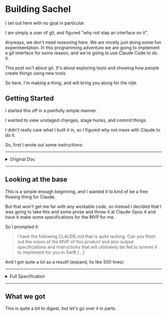 # Building Sachel
I set out here with no goal in particular.

I am simply a user of git, and figured "why not slap an interface on it".

Anyways, we don't need reasoning here.
We are mostly just doing some fun experimentation.
In this programming adventure we are going to implement a git interface for some reason, and we're going to use Claude Code to do it.

This post isn't about git.
It's about exploring tools and showing how people create things using new tools.

So here, I'm making a thing, and will bring you along for the ride.

## Getting Started
I started this off in a painfully simple manner.

I wanted to view unstaged changes, stage hunks, and commit things.

I didn't really care what I built it in, so I figured why not mess with Claude to do it.

So, first I wrote out some instructions:

---

<details>
<summary>Original Doc</summary>
# Sachel Git

A simple tool to do git things.

Starting with interactive hunk staging.

I want to fundamentally make a GOOD git GUI that anyone can use that is keyboard driven.

To start, we will use space as the leader key before an action.

for example

space -> g -> s

should open a git status view

I will provide a UI screenshot

</details>

---

## Looking at the base
This is a simple enough beginning, and I wanted it to kind of be a free flowing thing for Claude.

But that won't get me far with any workable code, so instead I decided that I was going to take this and some prose and throw it at Claude Opus 4 and have it make some specifications for the MVP for me.

So I prompted it:

> I have the following CLAUDE.md that is quite lacking.
> Can you flesh out the vision of the MVP of this product and also output specifications and instructions that will ultimately be fed to sonnet 4 to implement for you in Swift
> [...]

And I got quite a lot as a result! (expand, its like 500 lines)

---

<details>
<summary>Full Specification</summary>

# Sachel Git - Swift MVP Specification & Vision

## Product Vision

    Sachel Git is a keyboard-driven Git GUI built in Swift that makes version control accessible to everyone while remaining powerful for advanced users. It combines the efficiency of terminal-based workflows with the clarity of visual interfaces, creating a native, high-performance tool that grows with the user's expertise.

### Core Philosophy
    - **Keyboard-first, mouse-optional**: Every action accessible via intuitive keyboard shortcuts
    - **Progressive disclosure**: Simple for beginners, powerful for experts
    - **Visual clarity**: Complex Git operations made understandable through clear UI
    - **Native performance**: Leveraging Swift's speed and efficiency

## MVP Scope

### Phase 1: Core Features (MVP)
    1. **Interactive Hunk Staging**
       - Visual diff viewer with syntax highlighting
       - Stage/unstage individual hunks with single keypress
       - Stage/unstage individual lines within hunks
       - Quick navigation between changes

    2. **Git Status View**
       - Clear visualization of working directory state
       - Grouped display: staged, unstaged, untracked files
       - Quick actions on files (stage all, discard, ignore)

    3. **Commit Interface**
       - Inline commit message editor
       - Commit message templates and history
       - Amend last commit functionality

    4. **Basic Navigation**
       - Space-based leader key system
       - Vim-style navigation (j/k for up/down, h/l for left/right)
       - Context-sensitive help system

## Keyboard Navigation System

### Leader Key Architecture
    All primary actions initiated with `Space` as the leader key, followed by mnemonic shortcuts:

    ```
    Space → g → s    : Git Status view
    Space → g → c    : Commit view
    Space → g → d    : Diff view
    Space → g → l    : Log view (future)
    Space → h        : Help/keybinding overview
    Space → q        : Quit current view
    ```

### Context-Specific Keys (No Leader Required)
    **In Status View:**
    - `j/k`: Navigate up/down through files
    - `Enter`: Open file diff view
    - `s`: Stage file/hunk
    - `u`: Unstage file/hunk
    - `d`: Discard changes (with confirmation)
    - `i`: Add to .gitignore
    - `r`: Refresh status

    **In Diff/Hunk View:**
    - `j/k`: Navigate between hunks
    - `J/K`: Navigate between files
    - `s`: Stage current hunk
    - `S`: Stage all hunks in file
    - `u`: Unstage current hunk
    - `U`: Unstage all hunks in file
    - `v`: Enter line-selection mode
    - `Space`: Toggle hunk selection
    - `Tab`: Switch between staged/unstaged view

    **In Line Selection Mode:**
    - `j/k`: Extend selection down/up
    - `s`: Stage selected lines
    - `u`: Unstage selected lines
    - `Esc`: Exit line selection

    **In Commit View:**
    - `i`: Enter insert mode (edit commit message)
    - `Esc`: Exit insert mode
    - `Ctrl+Enter`: Confirm commit
    - `Ctrl+a`: Amend last commit

## User Interface Design

### Layout Structure
    ```
    ┌─────────────────────────────────────────────────────────┐
    │ Sachel Git - [Current Branch] - [Repository Name]       │
    ├─────────────────────────────────────────────────────────┤
    │ Status Bar: [Mode] | [Current View] | [Keybind Hints]   │
    ├─────────────────────────────────────────────────────────┤
    │                                                         │
    │                   Main Content Area                     │
    │                                                         │
    │                                                         │
    ├─────────────────────────────────────────────────────────┤
    │ Context Help: [Dynamic key hints based on current view] │
    └─────────────────────────────────────────────────────────┘
    ```

### Color Scheme
    - **Added lines**: Green (#50FA7B)
    - **Removed lines**: Red (#FF5555)
    - **Modified hunks**: Yellow (#F1FA8C)
    - **Staged items**: Blue (#8BE9FD)
    - **Conflicts**: Orange (#FFB86C)
    - **Background**: Dark (#282A36)
    - **Foreground**: Light (#F8F8F2)

## Technical Implementation Instructions for Sonnet 4

### Technology Stack
    - **Language**: Swift 5.9+
    - **TUI Framework**: Custom-built using Swift's Terminal control
    - **Git Integration**: SwiftGit2 (libgit2 Swift wrapper)
    - **Syntax Highlighting**: Splash or custom implementation
    - **Build System**: Swift Package Manager

### Project Structure
    ```
    SachelGit/
    ├── Package.swift
    ├── Sources/
    │   ├── SachelGit/
    │   │   ├── main.swift
    │   │   ├── App.swift
    │   │   ├── Core/
    │   │   │   ├── Terminal.swift      # Terminal control and rendering
    │   │   │   ├── KeyHandler.swift    # Keyboard input handling
    │   │   │   └── LeaderKey.swift     # Leader key system
    │   │   ├── Views/
    │   │   │   ├── View.swift          # Base view protocol
    │   │   │   ├── StatusView.swift    # Git status view
    │   │   │   ├── DiffView.swift      # Diff/hunk view
    │   │   │   ├── CommitView.swift    # Commit interface
    │   │   │   └── HelpView.swift      # Help overlay
    │   │   ├── Components/
    │   │   │   ├── FileTree.swift      # File list component
    │   │   │   ├── DiffViewer.swift    # Diff display component
    │   │   │   ├── HunkSelector.swift  # Hunk selection logic
    │   │   │   └── StatusBar.swift     # Status bar component
    │   │   ├── Git/
    │   │   │   ├── Repository.swift    # Git repository wrapper
    │   │   │   ├── DiffParser.swift    # Diff parsing
    │   │   │   ├── HunkManager.swift   # Hunk staging operations
    │   │   │   └── GitTypes.swift      # Git-related types
    │   │   ├── Models/
    │   │   │   ├── FileStatus.swift
    │   │   │   ├── Hunk.swift
    │   │   │   └── DiffLine.swift
    │   │   └── Config/
    │   │       ├── Keybindings.swift
    │   │       └── Theme.swift
    │   └── SachelGitCore/              # Reusable core library
    │       └── ...
    ├── Tests/
    │   └── SachelGitTests/
    └── README.md
    ```

### Implementation Steps

    1. **Set Up Terminal Control System**
    ```swift
    // Terminal.swift
    import Foundation

    class Terminal {
        private var originalTermios: termios?
        
        init() {
            enableRawMode()
            hideCursor()
        }
        
        func enableRawMode() {
            var raw = termios()
            tcgetattr(STDIN_FILENO, &raw)
            originalTermios = raw
            
            raw.c_lflag &= ~(UInt(ECHO | ICANON))
            tcsetattr(STDIN_FILENO, TCSAFLUSH, &raw)
        }
        
        func readKey() -> Key? {
            var buffer = [UInt8](repeating: 0, count: 3)
            let bytesRead = read(STDIN_FILENO, &buffer, 3)
            
            if bytesRead == 1 {
                return Key.from(byte: buffer[0])
            } else if bytesRead == 3 {
                return Key.from(escapeSequence: buffer)
            }
            return nil
        }
        
        func moveCursor(row: Int, col: Int) {
            print("\u{1B}[\(row);\(col)H", terminator: "")
        }
        
        func clearScreen() {
            print("\u{1B}[2J\u{1B}[H", terminator: "")
        }
    }
    ```

    2. **Create App Architecture**
    ```swift
    // App.swift
    import Foundation
    import SwiftGit2

    @main
    class SachelGitApp {
        private let terminal = Terminal()
        private var currentView: View
        private let repository: Repository
        private var leaderMode = false
        private var leaderBuffer = ""
        
        init() throws {
            // Initialize repository
            let repoPath = FileManager.default.currentDirectoryPath
            self.repository = try Repository.at(URL(fileURLWithPath: repoPath))
            
            // Start with status view
            self.currentView = StatusView(repository: repository)
        }
        
        func run() {
            terminal.clearScreen()
            currentView.render(terminal: terminal)
            
            while true {
                if let key = terminal.readKey() {
                    if leaderMode {
                        handleLeaderKey(key)
                    } else if key == .space {
                        leaderMode = true
                        showLeaderHint()
                    } else {
                        currentView.handleKey(key)
                        currentView.render(terminal: terminal)
                    }
                }
            }
        }
        
        private func handleLeaderKey(_ key: Key) {
            leaderBuffer.append(key.char)
            
            switch leaderBuffer {
            case "gs":
                switchToView(StatusView(repository: repository))
            case "gc":
                switchToView(CommitView(repository: repository))
            case "gd":
                switchToView(DiffView(repository: repository))
            case "q":
                cleanup()
                exit(0)
            default:
                if leaderBuffer.count >= 2 {
                    leaderMode = false
                    leaderBuffer = ""
                    showError("Unknown command: Space → \(leaderBuffer)")
                }
            }
        }
    }
    ```

    3. **Implement Git Repository Wrapper**
    ```swift
    // Repository.swift
    import SwiftGit2

    class GitRepository {
        private let repo: Repository
        
        init(at path: URL) throws {
            self.repo = try Repository.at(path)
        }
        
        func status() throws -> [FileStatus] {
            let status = try repo.status()
            return status.compactMap { entry in
                FileStatus(
                    path: entry.path,
                    staged: entry.status.contains(.indexNew) || 
                            entry.status.contains(.indexModified),
                    modified: entry.status.contains(.workTreeModified),
                    untracked: entry.status.contains(.workTreeNew)
                )
            }
        }
        
        func diff(for file: String, cached: Bool = false) throws -> [Hunk] {
            let options = DiffOptions()
            options.pathspec = [file]
            
            let diff = cached ? 
                try repo.diffIndexToWorkdir(options: options) :
                try repo.diffTreeToIndex(options: options)
                
            return parseDiff(diff)
        }
        
        func stageHunk(_ hunk: Hunk, in file: String) throws {
            // Create a patch from the hunk
            let patch = createPatch(from: hunk, file: file)
            
            // Apply the patch to the index
            try applyPatch(patch, toIndex: true)
        }
    }
    ```

    4. **Build View System**
    ```swift
    // View.swift
    protocol View {
        func render(terminal: Terminal)
        func handleKey(_ key: Key)
    }

    // StatusView.swift
    class StatusView: View {
        private let repository: GitRepository
        private var files: [FileStatus] = []
        private var selectedIndex = 0
        
        init(repository: GitRepository) {
            self.repository = repository
            refresh()
        }
        
        func render(terminal: Terminal) {
            terminal.clearScreen()
            terminal.moveCursor(row: 1, col: 1)
            
            // Header
            print("Git Status - \(repository.currentBranch)")
            print(String(repeating: "─", count: terminal.width))
            
            // File list
            for (index, file) in files.enumerated() {
                let marker = index == selectedIndex ? "▶" : " "
                let status = file.statusIndicator
                let color = file.statusColor
                
                print("\(marker) \(color)\(status) \(file.path)\u{1B}[0m")
            }
            
            // Help bar
            terminal.moveCursor(row: terminal.height - 1, col: 1)
            print("j/k: navigate | s: stage | u: unstage | Enter: view diff | Space: leader")
        }
        
        func handleKey(_ key: Key) {
            switch key {
            case .char("j"):
                selectedIndex = min(selectedIndex + 1, files.count - 1)
            case .char("k"):
                selectedIndex = max(selectedIndex - 1, 0)
            case .char("s"):
                stageCurrentFile()
            case .char("u"):
                unstageCurrentFile()
            case .enter:
                openDiffView()
            case .char("r"):
                refresh()
            default:
                break
            }
        }
    }
    ```

    5. **Implement Hunk Staging Logic**
    ```swift
    // HunkManager.swift
    struct Hunk {
        let oldStart: Int
        let oldCount: Int
        let newStart: Int
        let newCount: Int
        let lines: [DiffLine]
        
        func toPatch(filename: String) -> String {
            var patch = "diff --git a/\(filename) b/\(filename)\n"
            patch += "--- a/\(filename)\n"
            patch += "+++ b/\(filename)\n"
            patch += "@@ -\(oldStart),\(oldCount) +\(newStart),\(newCount) @@\n"
            
            for line in lines {
                patch += line.content
            }
            
            return patch
        }
    }

    extension GitRepository {
        func stageLines(_ lines: Range<Int>, in hunk: Hunk, file: String) throws {
            // Create a new hunk with only the selected lines
            var modifiedHunk = hunk
            var selectedLines: [DiffLine] = []
            var newCount = 0
            
            for (index, line) in hunk.lines.enumerated() {
                if lines.contains(index) || line.type == .context {
                    selectedLines.append(line)
                    if line.type != .deletion {
                        newCount += 1
                    }
                }
            }
            
            modifiedHunk.lines = selectedLines
            modifiedHunk.newCount = newCount
            
            let patch = modifiedHunk.toPatch(filename: file)
            try applyPatch(patch, toIndex: true)
        }
    }
    ```

    6. **Create Syntax Highlighting**
    ```swift
    // SyntaxHighlighter.swift
    struct SyntaxHighlighter {
        static func highlight(_ line: String, language: Language) -> NSAttributedString {
            // Use Splash or implement basic highlighting
            let highlighted = NSMutableAttributedString(string: line)
            
            // Apply syntax colors based on language rules
            if let keywordRanges = findKeywords(in: line, for: language) {
                for range in keywordRanges {
                    highlighted.addAttribute(.foregroundColor, 
                                           value: Theme.keywordColor, 
                                           range: range)
                }
            }
            
            return highlighted
        }
    }
    ```

### Key Implementation Details

    **Terminal Control Escape Sequences:**
    ```swift
    enum ANSICode {
        static let clearScreen = "\u{1B}[2J"
        static let moveCursor = "\u{1B}[%d;%dH"
        static let hideCursor = "\u{1B}[?25l"
        static let showCursor = "\u{1B}[?25h"
        
        // Colors
        static let red = "\u{1B}[31m"
        static let green = "\u{1B}[32m"
        static let yellow = "\u{1B}[33m"
        static let blue = "\u{1B}[34m"
        static let reset = "\u{1B}[0m"
    }
    ```

    **Key Detection:**
    ```swift
    enum Key: Equatable {
        case char(Character)
        case up, down, left, right
        case enter, escape, tab, space
        case ctrl(Character)
        
        static func from(byte: UInt8) -> Key? {
            switch byte {
            case 0x0D: return .enter
            case 0x1B: return .escape
            case 0x09: return .tab
            case 0x20: return .space
            case 0x01...0x1A: return .ctrl(Character(UnicodeScalar(byte + 0x60)))
            default:
                if let scalar = UnicodeScalar(byte) {
                    return .char(Character(scalar))
                }
            }
            return nil
        }
    }
    ```

### Performance Optimizations
    - Use lazy loading for large diffs
    - Implement diff caching with file modification timestamps
    - Use GCD for background Git operations
    - Optimize terminal rendering with dirty region tracking

### Testing Strategy
    ```swift
    // Example test
    import XCTest
    @testable import SachelGit

    class HunkManagerTests: XCTestCase {
        func testStagePartialHunk() throws {
            let repo = try TestRepository.create()
            let hunk = createTestHunk()
            
            try repo.stageLines(2..<5, in: hunk, file: "test.swift")
            
            let staged = try repo.stagedChanges()
            XCTAssertEqual(staged.count, 3)
        }
    }
    ```

### Build Configuration
    ```swift
    // Package.swift
    // swift-tools-version: 5.9
    import PackageDescription

    let package = Package(
        name: "SachelGit",
        platforms: [
            .macOS(.v12)
        ],
        products: [
            .executable(name: "sachel", targets: ["SachelGit"])
        ],
        dependencies: [
            .package(url: "https://github.com/SwiftGit2/SwiftGit2.git", from: "0.10.0"),
            .package(url: "https://github.com/JohnSundell/Splash", from: "0.16.0")
        ],
        targets: [
            .executableTarget(
                name: "SachelGit",
                dependencies: ["SwiftGit2", "Splash"]
            ),
            .testTarget(
                name: "SachelGitTests",
                dependencies: ["SachelGit"]
            )
        ]
    )
    ```

## Success Metrics
    - Application startup time < 100ms
    - Smooth 60fps scrolling in large diffs
    - Memory usage < 50MB for typical repositories
    - All common operations achievable in ≤ 3 keystrokes

## Future Enhancements (Post-MVP)
    - Branch visualization and management
    - Interactive rebase with visual representation
    - Merge conflict resolution interface
    - Git log graph visualization
    - Stash management
    - Multi-repository workspace support
    - Plugin system using Swift dynamic libraries
    - Integration with native macOS features (Touch Bar, Quick Look)
</details>

---

## What we got
This is quite a bit to digest, but let's go over it in parts.
